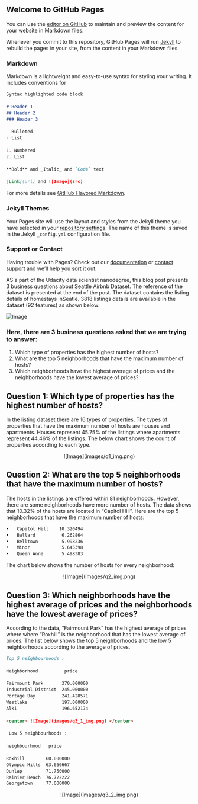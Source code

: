 ## Welcome to GitHub Pages

You can use the [editor on GitHub](https://github.com/fahad7033/Write-a-Data-Science-Blog-Post-for-seattle-Airbnb-listings-/edit/gh-pages/index.md) to maintain and preview the content for your website in Markdown files.

Whenever you commit to this repository, GitHub Pages will run [Jekyll](https://jekyllrb.com/) to rebuild the pages in your site, from the content in your Markdown files.

### Markdown

Markdown is a lightweight and easy-to-use syntax for styling your writing. It includes conventions for

```markdown
Syntax highlighted code block

# Header 1
## Header 2
### Header 3

- Bulleted
- List

1. Numbered
2. List

**Bold** and _Italic_ and `Code` text

[Link](url) and ![Image](src)
```

For more details see [GitHub Flavored Markdown](https://guides.github.com/features/mastering-markdown/).

### Jekyll Themes

Your Pages site will use the layout and styles from the Jekyll theme you have selected in your [repository settings](https://github.com/fahad7033/Write-a-Data-Science-Blog-Post-for-seattle-Airbnb-listings-/settings/pages). The name of this theme is saved in the Jekyll `_config.yml` configuration file.

### Support or Contact

Having trouble with Pages? Check out our [documentation](https://docs.github.com/categories/github-pages-basics/) or [contact support](https://support.github.com/contact) and we’ll help you sort it out.





AS a part of the Udacity data scientist nanodegree, this blog post presents 3 business questions about Seattle Airbnb Dataset. The reference of the dataset is presented at the end of the post.
The dataset contains the listing details of homestays inSeatle. 3818 listings details are available in the dataset (92 features) as shown below:

![Image]()


### Here, there are 3 business questions asked that we are trying to answer:
1.	Which type of properties has the highest number of hosts?
2.	What are the top 5 neighborhoods that have the maximum number of hosts?
3.	Which neighborhoods have the highest average of prices and the neighborhoods have the lowest average of prices?

## Question 1: Which type of properties has the highest number of hosts? 
In the listing dataset there are 16 types of properties. The types of properties that have the maximum number of hosts are houses and apartments. Houses represent 45.75% of the listings where apartments represent 44.46% of the listings. The below chart shows the count of properties according to each type.  
 
<center> ![Image](images/q1_img.png) </center>

## Question 2: What are the top 5 neighborhoods that have the maximum number of hosts?
The hosts in the listings are offered within 81 neighborhoods. However, there are some neighborhoods have more number of hosts. The data shows that 10.32% of the hosts are located in “Capitol Hill”. Here are the top 5 neighborhoods that have the maximum number of hosts:

```markdown
•	Capitol Hill    10.320494
•	Ballard          6.262864
•	Belltown         5.998236
•	Minor            5.645398
•	Queen Anne       5.498383
```

The chart below shows the number of hosts for every neighborhood:

<center> ![Image](images/q2_img.png) </center>




## Question 3: Which neighborhoods have the highest average of prices and the neighborhoods have the lowest average of prices?
According to the data, “Fairmount Park” has the highest average of prices where where “Roxhill” is the neighborhood that has the lowest average of prices. The list below shows the top 5 neighborhoods and the low 5 neighborhoods according to the average of prices.

```markdown
Top 5 neighbourhoods :

Neighborhood          price
                  
Fairmount Park       370.000000
Industrial District  245.000000
Portage Bay          241.428571
Westlake             197.000000
Alki                 196.652174

<center> ![Image](images/q3_1_img.png) </center>

 Low 5 neighbourhoods :

neighbourhood   price
           
Roxhill        60.000000
Olympic Hills  63.666667
Dunlap         71.750000
Rainier Beach  76.722222
Georgetown     77.000000
```


<center> ![Image](images/q3_2_img.png) </center>
